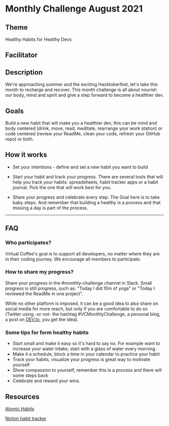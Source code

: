 # Monthly Challenge August 2021

## Theme

Healthy Habits for Healthy Devs

## Facilitator

## Description

We're approaching summer and the exciting Hacktoberfest, let's take this month to recharge and recover.
This month challenge is all about nourish our body, mind and spirit and give a step forward to become a healthier dev.

## Goals

Build a new habit that will make you a healthier dev, this can be mind and body centered (drink, move, read, meditate, rearrange your work station) or code centered (review your ReadMe, clean your code, refresh your GitHub repo) or both.


## How it works

- Set your intentions - define and set a new habit you want to build

- Start your habit and track your progress. There are several tools that will help you track your habits: spreadsheets, habit tracker apps or a habit journal. Pick the one that will work best for you.

- Share your progress and celebrate every step. The Goal here is to take baby steps. And remember that building a healthy is a process and that missing a day is part of the process.


---

## FAQ

### Who participates?

Virtual Coffee's goal is to support all developers, no matter where they are in their coding journey. We encourage all members to participate.


### How to share my progress?

Share your progress in the #monthly-challenge channel in Slack. Small progress is still progress,  such as: "Today I did 10m of yoga" or "Today I reviewed the ReadMe in one project". 

While no other platform is imposed, it can be a good idea to also share on social media for more reach, but only if you are comfortable to do so (Twitter using -or not- the hashtag #VCMonthlyChallenge, a personal blog, a post on [DEV.to](https://dev.to/), you get the idea).


### Some tips for form healthy habits

- Start small and make it easy so it's hard to say no. For example want to increase your water intake, start with a glass of water every morning.
- Make it a schedule, block a time in your calendar to practice your habit
- Track your habits, visualize your progress is great way to motivate yourself
- Show compassion to yourself, remember this is a process and there will some steps back
- Celebrate and reward your wins.

## Resources

[Atomic Habits](https://jamesclear.com/atomic-habits)

[Notion habit tracker](https://www.notion.so/58490c6abed4434289a86c6b3f802a68?v=006fa35bf496459395c0340db453fa07)

